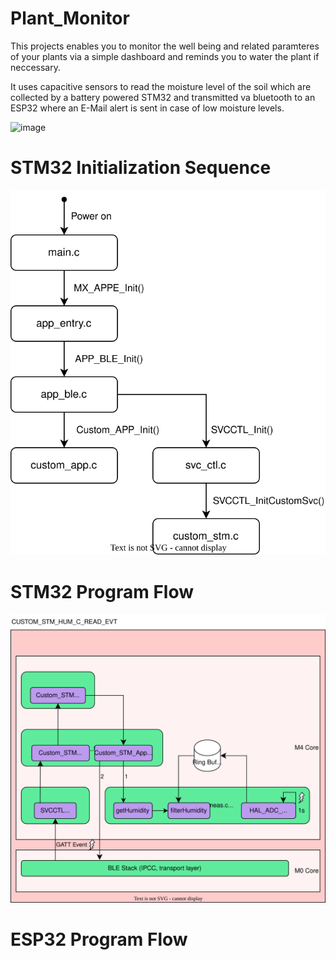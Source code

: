 # Plant_Monitor

This projects enables you to monitor the well being and related paramteres of your plants via a simple dashboard and reminds you to water the plant if neccessary.

It uses capacitive sensors to read the moisture level of the soil which are collected by a battery powered STM32 and transmitted va bluetooth to an ESP32 where an E-Mail alert is sent in case of low moisture levels.

![image](https://github.com/SterzerA/Plant_Monitor/assets/103459031/c48420ad-6e6e-4fb5-9a71-fb840b307359)

# STM32 Initialization Sequence

![image](https://github.com/SterzerA/Plant_Monitor/blob/main/Initialization.drawio.svg)

# STM32 Program Flow

![image](https://github.com/SterzerA/Plant_Monitor/blob/main/Interaction.drawio.svg)

# ESP32 Program Flow
